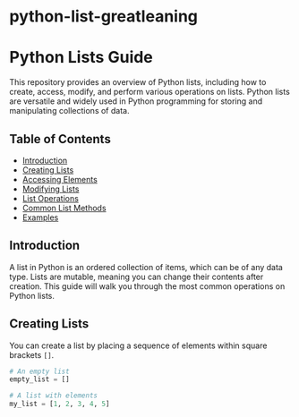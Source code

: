 # python-list-greatleaning

# Python Lists Guide

This repository provides an overview of Python lists, including how to create, access, modify, and perform various operations on lists. Python lists are versatile and widely used in Python programming for storing and manipulating collections of data.

## Table of Contents
- [Introduction](#introduction)
- [Creating Lists](#creating-lists)
- [Accessing Elements](#accessing-elements)
- [Modifying Lists](#modifying-lists)
- [List Operations](#list-operations)
- [Common List Methods](#common-list-methods)
- [Examples](#examples)

## Introduction

A list in Python is an ordered collection of items, which can be of any data type. Lists are mutable, meaning you can change their contents after creation. This guide will walk you through the most common operations on Python lists.

## Creating Lists

You can create a list by placing a sequence of elements within square brackets `[]`.

```python
# An empty list
empty_list = []

# A list with elements
my_list = [1, 2, 3, 4, 5]
